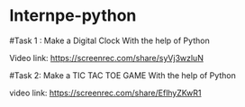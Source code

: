 # Internpe-python

#Task 1 : Make a Digital Clock With the help of Python

Video link: https://screenrec.com/share/syVj3wzluN



#Task 2: Make a TIC TAC TOE GAME With the help of Python

video link: https://screenrec.com/share/EflhyZKwR1



